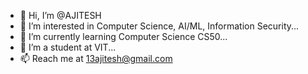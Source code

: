 - 👋 Hi, I’m @AJITESH
- 👀 I’m interested in Computer Science, AI/ML, Information Security...
- 🌱 I’m currently learning Computer Science CS50...
- 💞️ I’m a student at VIT...
- 📫 Reach me at 13ajitesh@gmail.com

<!---
AJ1312/AJ1312 is a ✨ special ✨ repository because its `README.md` (this file) appears on your GitHub profile.
You can click the Preview link to take a look at your changes.
--->

